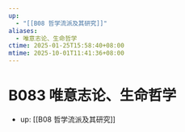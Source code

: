 ```yaml
---
up:
  - "[[B08 哲学流派及其研究]]"
aliases:
  - 唯意志论、生命哲学
ctime: 2025-01-25T15:58:40+08:00
mtime: 2025-10-01T11:41:36+08:00
---
```


# B083 唯意志论、生命哲学

- up: [[B08 哲学流派及其研究]]
